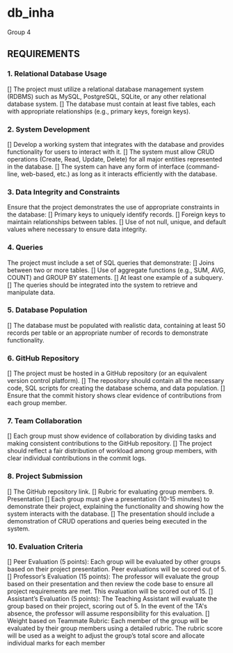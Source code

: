 # db_inha
Group 4

## REQUIREMENTS
### 1. Relational Database Usage
[] The project must utilize a relational database management system (RDBMS) such as MySQL,
PostgreSQL, SQLite, or any other relational database system.
[] The database must contain at least five tables, each with appropriate relationships (e.g., primary
keys, foreign keys).
### 2. System Development
[] Develop a working system that integrates with the database and provides functionality for users to
interact with it.
[] The system must allow CRUD operations (Create, Read, Update, Delete) for all major entities
represented in the database.
[] The system can have any form of interface (command-line, web-based, etc.) as long as it interacts
efficiently with the database.
### 3. Data Integrity and Constraints
Ensure that the project demonstrates the use of appropriate constraints in the database:
[] Primary keys to uniquely identify records.
[] Foreign keys to maintain relationships between tables.
[] Use of not null, unique, and default values where necessary to ensure data integrity.
### 4. Queries
The project must include a set of SQL queries that demonstrate:
[] Joins between two or more tables.
[] Use of aggregate functions (e.g., SUM, AVG, COUNT) and GROUP BY statements.
[] At least one example of a subquery.
[] The queries should be integrated into the system to retrieve and manipulate data.
### 5. Database Population
[] The database must be populated with realistic data, containing at least 50 records per table or
an appropriate number of records to demonstrate functionality.
### 6. GitHub Repository
[] The project must be hosted in a GitHub repository (or an equivalent version control platform).
[] The repository should contain all the necessary code, SQL scripts for creating the database schema,
and data population.
[] Ensure that the commit history shows clear evidence of contributions from each group member.
### 7. Team Collaboration
[] Each group must show evidence of collaboration by dividing tasks and making consistent
contributions to the GitHub repository.
[] The project should reflect a fair distribution of workload among group members, with clear
individual contributions in the commit logs.
### 8. Project Submission
[] The GitHub repository link.
[] Rubric for evaluating group members.
9. Presentation
[] Each group must give a presentation (10-15 minutes) to demonstrate their project, explaining the
functionality and showing how the system interacts with the database.
[] The presentation should include a demonstration of CRUD operations and queries being executed
in the system.
### 10. Evaluation Criteria
[] Peer Evaluation (5 points): Each group will be evaluated by other groups based on their project
presentation. Peer evaluations will be scored out of 5.
[] Professor’s Evaluation (15 points): The professor will evaluate the group based on their
presentation and then review the code base to ensure all project requirements are met. This
evaluation will be scored out of 15.
[] Assistant’s Evaluation (5 points): The Teaching Assistant will evaluate the group based on their
project, scoring out of 5. In the event of the TA's absence, the professor will assume responsibility
for this evaluation.
[] Weight based on Teammate Rubric: Each member of the group will be evaluated by their group
members using a detailed rubric. The rubric score will be used as a weight to adjust the group’s
total score and allocate individual marks for each member